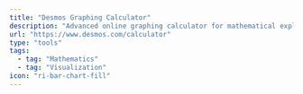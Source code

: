 ```yaml
---
title: "Desmos Graphing Calculator"
description: "Advanced online graphing calculator for mathematical exploration"
url: "https://www.desmos.com/calculator"
type: "tools"
tags:
  - tag: "Mathematics"
  - tag: "Visualization"
icon: "ri-bar-chart-fill"
---
```

